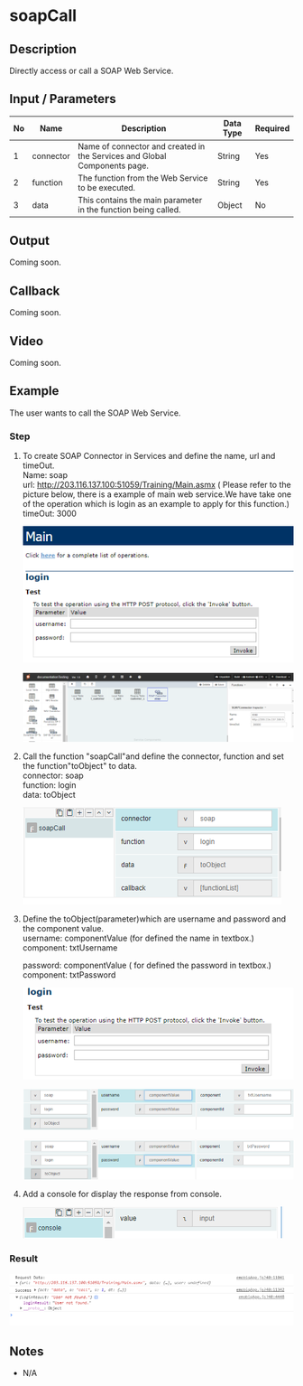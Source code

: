 ﻿# soapCall  

## Description

Directly access or call a SOAP Web Service.

## Input / Parameters

| No | Name | Description | Data Type | Required |
| ------ | ------ | ------ |------ | ------ |
| 1 | connector | Name of connector and created in the Services and Global Components page. | String | Yes  |
| 2 | function | The function from the Web Service to be executed. | String | Yes  |
| 3 | data | This contains the main parameter in the function being called. | Object | No |

## Output

Coming soon.

## Callback

Coming soon.

## Video

Coming soon.


## Example

The user wants to call the SOAP Web Service.


### Step

1. To create SOAP Connector in Services and           define the name, url and timeOut.
   <br>Name: soap<br>
   url: http://203.116.137.100:51059/Training/Main.asmx ( Please refer to the picture below, there is a example of main web service.We have take one of the operation which is login as an example to apply for this function.)<br>
   timeOut: 3000
   
   ![](../../../../document/function/Dataset/soapCall/soapCall-step-1.png?raw=true)
   
   ![](../../../../document/function/Dataset/soapCall/soapCall-step-2.png?raw=true)
  
2. Call the function "soapCall"and define the         connector, function and set the                    function"toObject" to data.
   <br>connector: soap<br>
   function: login<br>
   data: toObject<br>
   
   ![](../../../../document/function/Dataset/soapCall/soapCall-step-3.png?raw=true)
   
3. Define the toObject(parameter)which are            username and password and the                      component value.    
   username: componentValue (for defined the name in     textbox.)<br>
   component: txtUsername<br>
   
   password: componentValue ( for defined the password in textbox.)<br>
   component: txtPassword<br>
 
    ![](../../../../document/function/Dataset/soapCall/soapCall-step-4.png?raw=true)
    
    ![](../../../../document/function/Dataset/soapCall/soapCall-step-5.png?raw=true)
    
    ![](../../../../document/function/Dataset/soapCall/soapCall-step-6.png?raw=true)
   
4. Add a console for display the response from        console.<br>
 
    ![](../../../../document/function/Dataset/soapCall/soapCall-step-7.png?raw=true)
   
### Result

![](../../../../document/function/Dataset/soapCall/soapCall-result-1.png?raw=true)  
  

## Notes

- N/A
